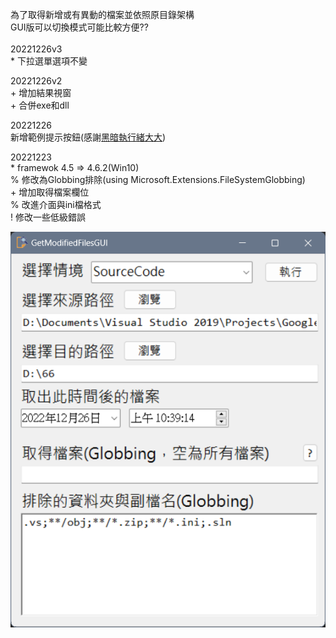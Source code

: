 為了取得新增或有異動的檔案並依照原目錄架構  
GUI版可以切換模式可能比較方便??  
\
20221226v3  
\* 下拉選單選項不變  
 
20221226v2  
\+ 增加結果視窗  
\+ 合併exe和dll
  
20221226  
新增範例提示按鈕(感謝[黑暗執行緒大大](https://blog.darkthread.net/blog/file-globbing/))

20221223  
\* framewok 4.5 => 4.6.2(Win10)  
% 修改為Globbing排除(using Microsoft.Extensions.FileSystemGlobbing)  
\+ 增加取得檔案欄位  
% 改進介面與ini檔格式  
! 修改一些低級錯誤  


![alt text](snapshot.png "Title")